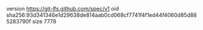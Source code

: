 version https://git-lfs.github.com/spec/v1
oid sha256:93d341346e1d29638de814aab0cd068cf7741f4f1ed44f4060d85d885283790f
size 7778
